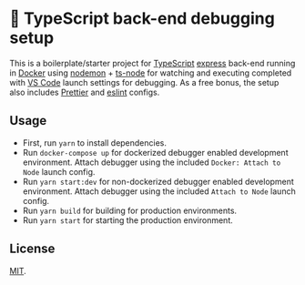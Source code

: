 # 🐛 TypeScript back-end debugging setup

This is a boilerplate/starter project for [TypeScript][typescript] [express][express] back-end running in [Docker][docker] using [nodemon][nodemon] + [ts-node][tsnode] for watching and executing completed with [VS Code][vscode] launch settings for debugging. As a free bonus, the setup also includes [Prettier][prettier] and [eslint][eslint] configs.

## Usage

- First, run `yarn` to install dependencies.
- Run `docker-compose up` for dockerized debugger enabled development environment. Attach debugger using the included `Docker: Attach to Node` launch config.
- Run `yarn start:dev` for non-dockerized debugger enabled development environment. Attach debugger using the included `Attach to Node` launch config.
- Run `yarn build` for building for production environments.
- Run `yarn start` for starting the production environment.

## License

[MIT](LICENSE).

[typescript]: https://www.typescriptlang.org/
[express]: https://expressjs.com/
[docker]: https://www.docker.com/
[nodemon]: https://nodemon.io/
[tsnode]: https://github.com/TypeStrong/ts-node
[vscode]: https://code.visualstudio.com/
[prettier]: https://prettier.io/
[eslint]: https://eslint.org/
